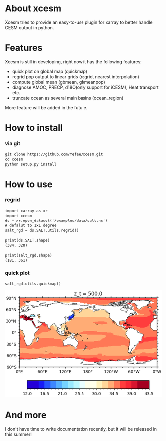 # About xcesm
Xcesm tries to provide an easy-to-use plugin for xarray to better handle CESM output in python. 

# Features
Xcesm is still in developing, right now it has the following features:
* quick plot on global map (quickmap)
* regrid pop output to linear grids (regrid, nearest interpolation)
* compute global mean (gbmean, gbmeanpop)
* diagnose AMOC, PRECP, d18O(only support for iCESM), Heat transport etc.
* truncate ocean as several main basins (ocean_region)

More feature will be added in the future.

# How to install
### via git
```
git clone https://github.com/Yefee/xcesm.git
cd xcesm
python setup.py install
```

# How to use
### regrid
```
import xarray as xr
import xcesm
ds = xr.open_dataset('/examples/data/salt.nc')
# defalut to 1x1 degree
salt_rgd = ds.SALT.utils.regrid()

print(ds.SALT.shape)
(384, 320)

print(salt_rgd.shape)
(181, 361)
```

### quick plot
```
salt_rgd.utils.quickmap()
```
![salt_distribution](https://github.com/Yefee/xcesm/blob/master/xcesm/examples/fig/salt.png)


# And more
I don't have time to write documentation recently, but it will be released in this summer!

